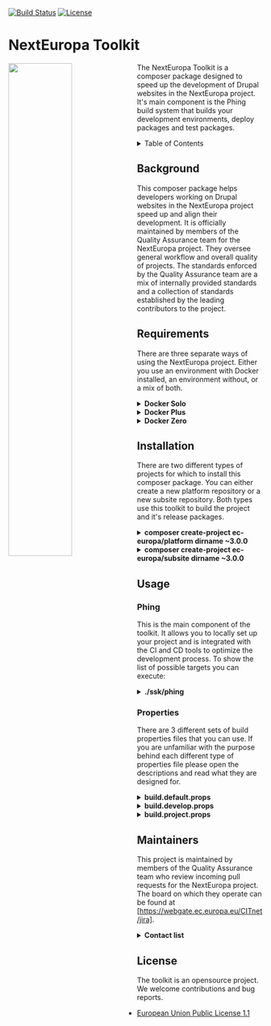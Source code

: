 [![Build Status](https://drone.ne-dev.eu/api/badges/ec-europa/toolkit/status.svg)](https://drone.ne-dev.eu/ec-europa/toolkit) [![License](https://img.shields.io/badge/License-EUPL%201.1-blue.svg)](LICENSE)

# NextEuropa Toolkit
<img align="left" width="50%" src="https://ec.europa.eu/info/sites/info/themes/europa/images/svg/logo/logo--en.svg" />

<p>The NextEuropa Toolkit is a composer package designed to speed up the
development of Drupal websites in the NextEuropa project. It's main
component is the Phing build system that builds your development
environments, deploy packages and test packages.</p>

<details><summary>Table of Contents</summary>

- [Background](#background)
- [Requirements](#requirements)
- [Installation](#installation)
- [Usage](#usage)
	- [Phing](#phing)
	- [Properties](#properties)
- [Maintainers](#maintainers)
- [Contribute](#contribute)
- [License](#license)
</details>

## Background
This composer package helps developers working on Drupal websites in the
NextEuropa project speed up and align their development. It is
officially maintained by members of the Quality Assurance team for the
NextEuropa project. They oversee general workflow and overall quality of
projects. The standards enforced by the Quality Assurance team are a mix
of internally provided standards and a collection of standards
established by the leading contributors to the project.

## Requirements
There are three separate ways of using the NextEuropa project. Either
you use an environment with Docker installed, an environment without, or
a mix of both.
  
<details><summary><b>Docker Solo</b></summary>

This requirement for docker only needs to have docker in docker support.
The configuration to accomplish this is complex and if implemented
incorrectly can give you problems. We recommend this approach only
for seasond docker users.<br>*Required components*:
[Docker](https://docs.docker.com/engine/installation/linux/docker-ce/centos/)
</details>
<details><summary><b>Docker Plus</b></summary>

Instead of having the absolute minimal requirement you can install the
host level components Composer and Phing on the non-docker environment.
Then this can spin up the docker containers for you without having to
configure a complicated docker installation.<br>*Required components*:
[Composer](https://getcomposer.org/),
[Phing](https://packagist.org/packages/phing/phing),
[Docker](https://docs.docker.com/engine/installation/linux/docker-ce/centos/)
</details>
<details><summary><b>Docker Zero</b></summary>

If you are not interested in the advantages that the toolkit can give
you with the provided docker images you can keep a normal host only setup.
But it is very much recommended to use docker as it will give you
everything you need.<br>*Required components*:
[Composer](https://getcomposer.org/),
[LAMP Stack](https://www.digitalocean.com/community/tutorials/how-to-install-linux-apache-mysql-php-lamp-stack-on-centos-7)
</details>

## Installation
There are two different types of projects for which to install this
composer package. You can either create a new platform repository or a
new subsite repository. Both types use this toolkit to build the project
and it's release packages.

<details><summary><b>composer create-project ec-europa/platform dirname ~3.0.0</b></summary>

This command will clone the repository of the ec-europa/platform project
and run composer install on it. The installation of the toolkit itself
is run seperately to create a clear separation between the toolkit and
your project source code. Extending the toolkit is not possible without
contributing your functionalities through pull requests. You will be
requested to remove or keep the VCS files after cloning the project. For
development purposes you should NOT agree to remove these files. Only for
deploy and testing purposes it is recommended to remove the version
control system. There is only one official platform project which is
maintained by the NextEuropa core development team.
</details>

<details><summary><b>composer create-project ec-europa/subsite dirname ~3.0.0</b></summary>

This command will clone the repository of the ec-europa/subsite project
and run composer install on it. The installation of the toolkit itself
is run seperately to create a clear separation between the toolkit and
your project source code. Extending the toolkit is not possible without
contributing your functionalities through pull requests. You will be
requested to remove or keep the VCS files after cloning the project.
Upon initial creation of your project you need to remove the VCS files
as you will commit the source code to your own repository. After your
project is registered by NextEuropa as an official subsite you will be
able to direct pull requests to a reference repository.

After your project is accepted you can register your fork locally or
through packagist to use the same composer create-project command on 
your fork that serves development only.

<details><summary>To locally register your package the following code to your global config.json:</summary><p>

```json
{
  "repositories": [
    {
      "type": "package",
      "package": {
        "name": "ec-europa/<project-id>-dev",
        "version": "dev-master",
        "source": {
          "type" : "git",
          "url" : "https://github.com/<github-account>/<project-id>-dev.git",
          "reference" : "master"
        }
      }
    }
  ],
}

```
</p></details>

<details><summary>To globally register your development repository you can visit packagist.org.</summary><p>

[https://packagist.org/packages/submit]
</p></details>
</details>

## Usage

### Phing
This is the main component of the toolkit. It allows you to locally set
up your project and is integrated with the CI and CD tools to optimize
the development process. To show the list of possible targets you can
execute:

<details><summary><b>./ssk/phing</b></summary>

```
+---------------------------------------+------------+-------------------------------------------------------------------------------+
| Target name                           | Visibility | Description                                                                   |
+---------------------------------------+------------+-------------------------------------------------------------------------------+
+---------------------------------------+------------+-------------------------------------------------------------------------------+
| deprecated                                                                                                                         |
+---------------------------------------+------------+-------------------------------------------------------------------------------+
| build-clone                           | hidden     |                                                                               |
| build-dev                             | hidden     |                                                                               |
| build-dist                            | hidden     |                                                                               |
| install                               | hidden     |                                                                               |
| install-dev                           | hidden     |                                                                               |
| behat                                 | hidden     |                                                                               |
| mjolnir                               | hidden     |                                                                               |
| setup-php-codesniffer                 | hidden     |                                                                               |
| setup-phpcs-pre-push                  | hidden     |                                                                               |
| regenerate-settings                   | hidden     |                                                                               |
| link-docroot                          | hidden     |                                                                               |
| download-prod-db                      | hidden     |                                                                               |
| import-prod-db                        | hidden     |                                                                               |
| backup-site                           | hidden     |                                                                               |
| backup-site-item                      | hidden     |                                                                               |
| copy-dist-resources                   | hidden     |                                                                               |
| copy-folder                           | hidden     |                                                                               |
| delete-dev                            | hidden     |                                                                               |
| delete-dist                           | hidden     |                                                                               |
| download-development-modules          | hidden     |                                                                               |
| download-platform                     | hidden     |                                                                               |
| enable-development-modules            | hidden     |                                                                               |
| enable-install-modules                | hidden     |                                                                               |
| enable-modules                        | hidden     |                                                                               |
| generate-development-makefile         | hidden     |                                                                               |
| install-build-dependencies            | hidden     |                                                                               |
| install-dev-dependencies              | hidden     |                                                                               |
| link-behat                            | hidden     |                                                                               |
| link-dev-resources                    | hidden     |                                                                               |
| make-dev                              | hidden     |                                                                               |
| make-dist                             | hidden     |                                                                               |
| quality-assurance                     | hidden     |                                                                               |
| rebuild-node-access                   | hidden     |                                                                               |
| restore-site                          | hidden     |                                                                               |
| restore-site-item                     | hidden     |                                                                               |
| setup-behat                           | hidden     |                                                                               |
| setup-files-directory                 | hidden     |                                                                               |
| unpack-platform                       | hidden     |                                                                               |
| update-htaccess                       | hidden     |                                                                               |
| wget-prod-db                          | hidden     |                                                                               |
| build-custom                          | hidden     |                                                                               |
| provision-stack                       | hidden     |                                                                               |
| create-tmp-dirs                       | hidden     |                                                                               |
| delete-deployment-group               | hidden     |                                                                               |
| delete-stack                          | hidden     |                                                                               |
| install-dist-dependencies             | hidden     |                                                                               |
| move-download-to-tmp-dir              | hidden     |                                                                               |
| run-stack                             | hidden     |                                                                               |
| setup-aws                             | hidden     |                                                                               |
| setup-deployment-group                | hidden     |                                                                               |
| check-for-default-settings-or-rebuild | hidden     |                                                                               |
| check-starterkit                      | hidden     |                                                                               |
| rebuild-dev                           | hidden     |                                                                               |
+---------------------------------------+------------+-------------------------------------------------------------------------------+
| docker                                                                                                                             |
+---------------------------------------+------------+-------------------------------------------------------------------------------+
| docker-compose-up                     | hidden     | Start docker project.                                                         |
| docker-compose-stop                   | hidden     | Stop docker project.                                                          |
| docker-compose-down                   | hidden     | Trash docker project.                                                         |
| docker-compose-backup                 | hidden     | Backup database.                                                              |
| docker-compose-restore                | hidden     | Restore database.                                                             |
| docker-check-mysql                    | hidden     | Check if mysql container exists.                                              |
+---------------------------------------+------------+-------------------------------------------------------------------------------+
| drush                                                                                                                              |
+---------------------------------------+------------+-------------------------------------------------------------------------------+
| drush-site-install                    | visible    | Install a site.                                                               |
| drush-generate-aliases                | visible    | Generate drush aliases for each subsite folder.                               |
| drush-enable-modules                  | hidden     | Enable a set of modules.                                                      |
| drush-create-files-dirs               | hidden     | Create site files directories.                                                |
| drush-sql-create                      | visible    | Create a database.                                                            |
| drush-sql-import                      | visible    | Import a database.                                                            |
| drush-sql-drop                        | visible    | Drop a database.                                                              |
| drush-sql-dump                        | visible    | Make a dump of database.                                                      |
| drush-enable-solr                     | visible    | Enable the solr module.                                                       |
| drush-make-no-core                    | hidden     | Make a file without core.                                                     |
| drush-generate-settings               | visible    | Generate the settings.php file.                                               |
| drush-registry-rebuild                | visible    | Perform a registry rebuild.                                                   |
| drush-registry-rebuild-dl             | visible    | Download drush registry-rebuild.                                              |
| drush-rebuild-node-access             | visible    | Rebuild the node access.                                                      |
| drush-file-ensure-htaccess            | visible    | Rebuild the node access.                                                      |
| drush-make-secure-all                 | visible    |                                                                               |
| drush-make-secure                     | visible    |                                                                               |
+---------------------------------------+------------+-------------------------------------------------------------------------------+
| general                                                                                                                            |
+---------------------------------------+------------+-------------------------------------------------------------------------------+
| package-download-unpack               | hidden     | Download a package and unpack it into location.                               |
| package-download                      | hidden     | Download package with curl.                                                   |
| package-unpack                        | hidden     | Unpack package with tar zxf.                                                  |
| folder-copy                           | hidden     | Copy a folder to a destination.                                               |
| folder-delete                         | hidden     | Delete a folder.                                                              |
| folder-unprotect                      | hidden     | Open up filesystem permissions on folder.                                     |
| reset-filesystem-permissions          | hidden     | Reset filesystem permissions.                                                 |
+---------------------------------------+------------+-------------------------------------------------------------------------------+
| github                                                                                                                             |
+---------------------------------------+------------+-------------------------------------------------------------------------------+
| github-init-target                    | visible    |                                                                               |
| github-init-auth                      | visible    |                                                                               |
| github-init-user                      | hidden     |                                                                               |
| github-init-team                      | hidden     |                                                                               |
| github-init-pass                      | hidden     |                                                                               |
| github-init-token                     | hidden     |                                                                               |
| github-init-owner                     | hidden     |                                                                               |
| github-init-repo                      | hidden     |                                                                               |
| github-create-release                 | visible    |                                                                               |
| github-create-release-assets          | visible    |                                                                               |
+---------------------------------------+------------+-------------------------------------------------------------------------------+
| toolkit                                                                                                                            |
+---------------------------------------+------------+-------------------------------------------------------------------------------+
| toolkit-initialize                    | visible    | Initializes a project for use of the toolkit.                                 |
| toolkit-link-binary                   | visible    | Provide project with toolkit binary at root level.                            |
| toolkit-generate-structure            | visible    | Create the lib directory structure.                                           |
| toolkit-generate-docs                 | visible    | Generate documentation md files for toolkit.                                  |
| toolkit-copy-templates                | visible    | Copies template files to your project for toolkit integration.                |
| toolkit-upgrade-starterkit            | visible    | Perform upgrade tasks for upgrading from 2.x to 3.x.                          |
| toolkit-composer-hook-phingcalls      | hidden     | Echo the composer hook phing targets for use in bash script.                  |
| toolkit-git-hook-phingcalls           | hidden     | Echo the git hook phing targets for use in bash script.                       |
+---------------------------------------+------------+-------------------------------------------------------------------------------+
| project                                                                                                                            |
+---------------------------------------+------------+-------------------------------------------------------------------------------+
| install-project-clean                 | visible    | Install NextEuropa site from scratch.                                         |
| install-project-clone                 | visible    | Install NextEuropa site with sanitized production data.                       |
| project-build-platform                | visible    | Build NextEuropa Platform code without version control.                       |
| project-build-subsite                 | visible    | Build NextEuropa Subsite code without version control (non-functional).       |
| project-build-theme                   | visible    | Build EC Europa theme without version control.                                |
| project-composer-install              | hidden     | Runs composer install.                                                        |
| project-database-download             | visible    | Download sanitized production database from archive.                          |
| project-database-import               | visible    | Import database for project with drush.                                       |
| project-modules-devel-en              | visible    | Enable development modules with drush.                                        |
| project-platform-delete               | visible    | Remove previous platform build..                                              |
| project-platform-devops-unpack        | visible    | Download and unpack fpfis resource package.                                   |
| project-platform-package-unpack       | visible    | Download and unpack platform deploy package.                                  |
| project-platform-set-htaccess         | visible    | Append htaccess config to root .htaccess.                                     |
| project-platform-set-version          | hidden     | Save the platform version used for builds.                                    |
| project-scratch-build                 | visible    | Delete previous build to start over clean.                                    |
| project-subsite-backup                | visible    | Backup site defined files from properties.                                    |
| project-subsite-backup-item           | hidden     | Backup site item from configuraton list.                                      |
| project-subsite-restore               | visible    | Restore site defined files from properties.                                   |
| project-subsite-restore-item          | hidden     | Restore site item from configuration list.                                    |
| project-subsite-setup-files           | visible    | Create files directories for subsite.                                         |
| project-modules-devel-make            | visible    | Makes the development resources with drush.                                   |
| project-modules-install-en            | visible    | Install list of modules to enable by default.                                 |
| project-platform-composer-dev         | visible    | Run composer install with dev on platform.                                    |
| project-platform-composer-no-dev      | visible    | Run composer install without dev on platform.                                 |
| project-platform-set-docroot          | visible    | Link the platform root to your docroot.                                       |
| project-rebuild-check                 | hidden     | Rebuild project if needed. (needs work)                                       |
| project-subsite-composer-no-dev       | visible    | Run composer install without dev on subsite.                                  |
| project-subsite-composer-dev          | visible    | Run composer install with dev on subsite.                                     |
| project-validate-properties           | visible    | Validate the build properties file.                                           |
+---------------------------------------+------------+-------------------------------------------------------------------------------+
| theme                                                                                                                              |
+---------------------------------------+------------+-------------------------------------------------------------------------------+
| build-theme-dev                       | visible    | Build EC Europa theme with version control.                                   |
| theme-europa-build                    | visible    | Build the EC europa theme with NPM.                                           |
| theme-europa-repo-clone               | visible    | Clone the Atomium and EC Europa repositories.                                 |
| theme-europa-create-symlinks          | visible    | Create symlinks to themes in lib for development.                             |
| theme-europa-download-extract         | visible    | Download and unpack the EC Europa theme.                                      |
| theme-europa-embed-ecl-assets         | visible    | Download and unpack the ECL assets for EC Europa theme.                       |
+---------------------------------------+------------+-------------------------------------------------------------------------------+
| platform                                                                                                                           |
+---------------------------------------+------------+-------------------------------------------------------------------------------+
| build-platform-dev                    | visible    | Build a local development version with a single platform profile.             |
| build-platform-dev-all                | visible    | Build a local development version with all platform profiles.                 |
| build-platform-dist                   | visible    | Build a single platform profile intended as a release package.                |
| build-platform-dist-all               | visible    | Build all platform profiles intended as a release package.                    |
| build-platform-test                   | visible    | Build a platform test package to test this release.                           |
| build-platform-copy-profile           | visible    | Copy single profile for distribution.                                         |
| build-platform-copy-profiles          | visible    | Copy all profiles for distribution.                                           |
| build-platform-copy-resources         | visible    | Copy platform resources for distribution.                                     |
| build-platform-delete                 | visible    | Build a platform test package to test this release.                           |
| build-platform-link-profiles          | visible    | Link platform profiles to lib folder for development.                         |
| build-platform-link-resources         | visible    | Link platform resources to lib folder for development.                        |
| build-platform-make-drupal            | visible    | Build the Drupal core codebase.                                               |
| build-platform-make-profile           | visible    | Makes single profile resources with drush.                                    |
| build-platform-make-profiles          | visible    | Makes all profile resources with drush.                                       |
| build-platform-type-dev               | visible    | Sets the type of build (dev or dist).                                         |
| build-platform-type-dist              | visible    | Sets the type of build (dev or dist).                                         |
+---------------------------------------+------------+-------------------------------------------------------------------------------+
| subsite                                                                                                                            |
+---------------------------------------+------------+-------------------------------------------------------------------------------+
| build-subsite-dev                     | visible    | Build a local development version of the site.                                |
| build-subsite-dist                    | visible    | Build a site intended as a release package.                                   |
| build-subsite-copy-resources          | visible    | Copy subsite resources for distribution.                                      |
| build-subsite-delete                  | visible    | Delete subsite build.                                                         |
| build-subsite-make-site               | visible    | Makes the subsite resources with drush.                                       |
| build-subsite-package                 | visible    | Build a subsite package in the releases folder.                               |
| build-subsite-release                 | visible    | Uploads the distribution package as release to github.                        |
| build-subsite-link-resources          | visible    | Link subsite resources to lib folder for development.                         |
| build-subsite-release-package         | visible    | Build a subsite release package for deployment.                               |
| build-subsite-test                    | visible    | Build a subsite test package to test this release.                            |
| build-subsite-type-dev                | visible    | Sets the type of build (dev or dist).                                         |
| build-subsite-type-dist               | visible    | Sets the type of build (dev or dist).                                         |
+---------------------------------------+------------+-------------------------------------------------------------------------------+
| test                                                                                                                               |
+---------------------------------------+------------+-------------------------------------------------------------------------------+
| test-run-phpcs                        | visible    | Refresh configuration and run phpcs review.                                   |
| test-run-qa                           | visible    | Refresh configuration and run qa review.                                      |
| build-project-test                    | hidden     |                                                                               |
| test-qa-exec                          | visible    |                                                                               |
+---------------------------------------+------------+-------------------------------------------------------------------------------+
| toolkit                                                                                                                         |
+---------------------------------------+------------+-------------------------------------------------------------------------------+
| help-toolkit                       | hidden     |                                                                               |
| help-build                            | hidden     | The main toolkit build file.                                               |
| help-boot                             | hidden     | Contains all import files needed for the toolkit to function.              |
| help-properties                       | hidden     | Build properties for configuration and setting of conditional properties.     |
| help-extensions                       | hidden     | Custom classes for extra tasks, conditions, etc.                              |
| help-directories                      | hidden     | Create needed directories to optimize builds.                                 |
| help-custom                           | hidden     |                                                                               |
| help-help                             | hidden     | Contains all help file imports.                                               |
| help-deprecated                       | hidden     | Contains a mapping of subsite-starterkit to toolkit targets.                  |
| help-docker                           | hidden     | Contains phing targets to manage docker containers. (experimental!).          |
| help-drush                            | hidden     | Contains drush helper targets that help manage your Drupal installation.      |
| help-general                          | hidden     | General helper targets that can be used by multiple projects.                 |
| help-github                           | hidden     | Contains phing targets for github.                                            |
| help-toolkit                          | hidden     |                                                                               |
| help-main                             | hidden     |                                                                               |
| help-project                          | hidden     | Targets shared by differenct project types.                                   |
| help-theme                            | hidden     | Builds themes like ec_europa and places files in correct location.            |
| help-platform                         | hidden     | Builds the platform if a profiles folder is detected.                         |
| help-subsite                          | hidden     | Builds subsites within the platform.                                          |
| help-test                             | hidden     | The test file contains different targets to ease the testing of your project. |
+---------------------------------------+------------+-------------------------------------------------------------------------------+

```
</details>

### Properties

There are 3 different sets of build properties files that you can use.
If you are unfamiliar with the purpose behind each different type of
properties file please open the descriptions and read what they are
designed for.

<details><summary><b>build.default.props</b><br></summary>

This properties file contains the default settings, acts as a loading
mechanism and is an example file of what properties are available to
you. Upon the installation or update of the toolkit this file will be
placed in your repository.

</details>
<details><summary><b>build.develop.props</b></summary>

This file will contain configuration which is unique to your development
environment. It is useful for specifying your database credentials and
the username and password of the Drupal admin user so they can be used
during the installation. Next to credentials you have many development
settings that you can change to your liking. Because these settings are
personal they should not be shared with the rest of the team. Make sure
you never commit this file.
</details>
<details><summary><b>build.project.props</b><br></summary>

Always commit this file to your repository. This file is required for
all NextEuropa projects. Without it your build system will fail. It must
contain a minimum set of properties, like project.id, etc. The toolkit
will notify you if any properties are missing.
</details>


## Maintainers

This project is maintained by members of the Quality Assurance team who
review incoming pull requests for the NextEuropa project. The board on
which they operate can be found at [https://webgate.ec.europa.eu/CITnet/jira].

<details><summary><b>Contact list</b></summary>

|Full name|Username|Department|Role|
|:---|:---|:---|:---|
|Alex Verbruggen|[verbruggenalex]|Quality Assurance|Maintainer + Contact for Devops & Platform|
|Joao Santos|[jonhy81]|Quality Assurance|Maintainer + Contact for Subsites|
</details>

## License

The toolkit is an opensource project. We welcome contributions and bug
reports.

* [European Union Public License 1.1](LICENSE.md)

[https://webgate.ec.europa.eu/CITnet/jira]: https://webgate.ec.europa.eu/CITnet/jira/secure/RapidBoard.jspa?rapidView=581
[verbruggenalex]: https://github.com/verbruggenalex
[jonhy81]: https://github.com/jonhy81